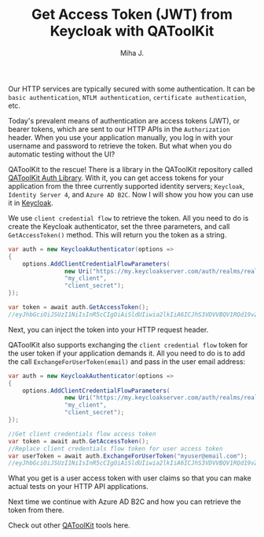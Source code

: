 ﻿---
layout: post
title: Get Access Token (JWT) from Keycloak with QAToolKit
excerpt_separator: <!--more-->
author: Miha J.
tags: jwt, qatoolkit, C#, access token, azure b2c, identity server 4, keycloak
---
Our HTTP services are typically secured with some authentication. It can be `basic authentication`, `NTLM authentication`, `certificate authentication`, etc.

Today's prevalent means of authentication are access tokens (JWT), or bearer tokens, which are sent to our HTTP APIs in the `Authorization` header. When you use your application manually, you log in with your username and password to retrieve the token. But what when you do automatic testing without the UI?

QAToolKit to the rescue! There is a library in the QAToolKit repository called [QAToolKit Auth Library](https://github.com/qatoolkit/qatoolkit-auth-net). With it, you can get access tokens for your application from the three currently supported identity servers; `Keycloak`, `Identity Server 4`, and `Azure AD B2C`. Now I will show you how you can use it in [Keycloak](https://www.keycloak.org/).

We use `client credential flow` to retrieve the token. All you need to do is create the Keycloak authenticator, set the three parameters, and call `GetAccessToken()` method. This will return you the token as a string.

```csharp
var auth = new KeycloakAuthenticator(options =>
{
    options.AddClientCredentialFlowParameters(
                new Uri("https://my.keycloakserver.com/auth/realms/realmX/protocol/openid-connect/token"), 
                "my_client",
                "client_secret");
});

var token = await auth.GetAccessToken();
//eyJhbGciOiJSUzI1NiIsInR5cCIgOiAiSldUIiwia2lkIiA6ICJhS3VDVVBQV1RQd19vZDdpQUpzcDRPRkoxLXM2d0I5RVgzUDAyODhXRS1FIn0.eyJleHAiOjE2MjMzMDY0NzUsImlhdCI6MTYyMzMwNDY3NSwiYX....
```

Next, you can inject the token into your HTTP request header.

QAToolKit also supports exchanging the `client credential flow` token for the user token if your application demands it. All you need to do is to add the call `ExchangeForUserToken(email)` and pass in the user email address:

```csharp
var auth = new KeycloakAuthenticator(options =>
{
    options.AddClientCredentialFlowParameters(
                new Uri("https://my.keycloakserver.com/auth/realms/realmX/protocol/openid-connect/token"), 
                "my_client",
                "client_secret"); 
});

//Get client credentials flow access token
var token = await auth.GetAccessToken();
//Replace client credentials flow token for user access token
var userToken = await auth.ExchangeForUserToken("myuser@email.com");
//eyJhbGciOiJSUzI1NiIsInR5cCIgOiAiSldUIiwia2lkIiA6ICJhS3VDVVBQV1RQd19vZDdpQUpzcDRPRkoxLXM2d0I5RVgzUDAyODhXRS1FIn0.eyJleHAiOjE2MjMzMDY0NzUsImlhdCI6MTYyMzMwNDY3NSwiYX....
```

What you get is a user access token with user claims so that you can make actual tests on your HTTP API applications.

Next time we continue with Azure AD B2C and how you can retrieve the token from there.

Check out other [QAToolKit](https://qatoolkit.io/) tools here.